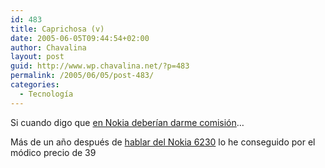 ```yaml
---
id: 483
title: Caprichosa (v)
date: 2005-06-05T09:44:54+02:00
author: Chavalina
layout: post
guid: http://www.wp.chavalina.net/?p=483
permalink: /2005/06/05/post-483/
categories:
  - Tecnología
---
```

Si cuando digo que <a href="comentar.php?idpost=469&#038;q=nokia" target="_blank">en Nokia deber&iacute;an darme comisi&oacute;n</a>… 

Más de un a&ntilde;o después de <a href="http://www.chavalina.net/comentar.php?idpost=48&#038;q=6230" target="_blank">hablar del Nokia 6230</a> lo he conseguido por el m&oacute;dico precio de 39